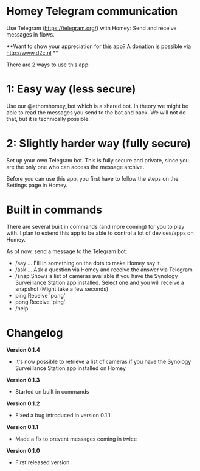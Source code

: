 # Homey Telegram communication

Use Telegram (https://telegram.org/) with Homey: Send and receive messages in flows.

**Want to show your appreciation for this app? A donation is possible via http://www.d2c.nl **

There are 2 ways to use this app:

# 1: Easy way (less secure)
Use our @athomhomey_bot which is a shared bot. In theory we might be able to read the messages you send to the bot and back. We will not do that, but it is technically possible.

# 2: Slightly harder way (fully secure)
Set up your own Telegram bot. This is fully secure and private, since you are the only one who can access the message archive.

Before you can use this app, you first have to follow the steps on the Settings page in Homey.

# Built in commands
There are several built in commands (and more coming) for you to play with. I plan to extend this app to be able to control a lot of devices/apps on Homey.

As of now, send a message to the Telegram bot:
- /say ...
Fill in something on the dots to make Homey say it.
- /ask ...
Ask a question via Homey and receive the answer via Telegram
- /snap
Shows a list of cameras available if you have the Synology Surveillance Station app installed. Select one and you will receive a snapshot (Might take a few seconds)
- ping
Receive 'pong'
- pong
Receive 'ping'
- /help


# Changelog
**Version 0.1.4** 
- It's now possible to retrieve a list of cameras if you have the Synology Surveillance Station app installed on Homey

**Version 0.1.3**
- Started on built in commands

**Version 0.1.2**
- Fixed a bug introduced in version 0.1.1

**Version 0.1.1**
- Made a fix to prevent messages coming in twice

**Version 0.1.0**
- First released version